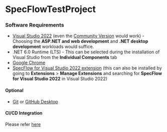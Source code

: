 # SpecFlowTestProject
 
### Software Requirements

 - [Visual Studio 2022](https://visualstudio.microsoft.com/vs/) (even the [Community Version](https://visualstudio.microsoft.com/thank-you-downloading-visual-studio/?sku=Community&channel=Release&version=VS2022&source=VSLandingPage&cid=2030&passive=false) would work) - Choosing the **ASP.NET and web development** and **.NET desktop development** workloads would suffice.
 - .NET 6.0 Runtime (LTS) - This can be selected during the installation of Visual Studio from the **Individual Components** tab
 - [Google Chrome](https://www.google.com/chrome/)
 - [SpecFlow for Visual Studio 2022 extension](https://marketplace.visualstudio.com/items?itemName=TechTalkSpecFlowTeam.SpecFlowForVisualStudio2022) (this can also be installed by going to **Extensions** > **Manage Extensions** and searching for **SpecFlow for Visual Studio 2022** in Visual Studio 2022)
 
 #### Optional 
 - [Git](https://git-scm.com/downloads) or [GitHub Desktop](https://desktop.github.com/)

#### CI/CD Integration
Please refer [here](https://github.com/zaurik/SpecFlowTestProject/blob/main/CICD%20Integration.md)
